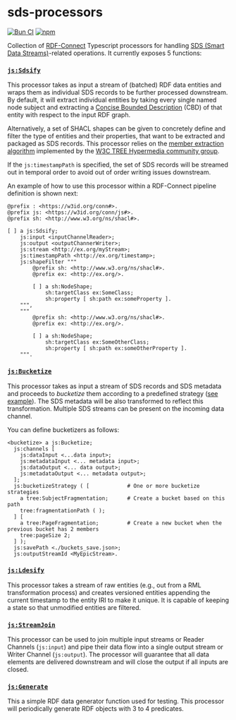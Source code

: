# sds-processors

[![Bun CI](https://github.com/rdf-connect/sds-processors/actions/workflows/build-test.yml/badge.svg)](https://github.com/rdf-connect/sds-processors/actions/workflows/build-test.yml) [![npm](https://img.shields.io/npm/v/@rdfc/sds-processors.svg?style=popout)](https://npmjs.com/package/@rdfc/sds-processors)

Collection of [RDF-Connect](https://rdf-connect.github.io/rdfc.github.io/) Typescript processors for handling [SDS (Smart Data Streams)](https://treecg.github.io/SmartDataStreams-Spec/)-related operations. It currently exposes 5 functions:

### [`js:Sdsify`](https://github.com/rdf-connect/sds-processors/blob/master/configs/sdsify.ttl#L10)

This processor takes as input a stream of (batched) RDF data entities and wraps them as individual SDS records to be further processed downstream. By default, it will extract individual entities by taking every single named node subject and extracting a [Concise Bounded Description](https://www.w3.org/Submission/CBD/) (CBD) of that entity with respect to the input RDF graph.

Alternatively, a set of SHACL shapes can be given to concretely define and filter the type of entities and their properties, that want to be extracted and packaged as SDS records. This processor relies on the [member extraction algorithm](https://github.com/TREEcg/extract-cbd-shape) implemented by the [W3C TREE Hypermedia community group](https://www.w3.org/community/treecg/).

If the `js:timestampPath` is specified, the set of SDS records will be streamed out in temporal order to avoid out of order writing issues downstream.

An example of how to use this processor within a RDF-Connect pipeline definition is shown next:

```turtle
@prefix : <https://w3id.org/conn#>.
@prefix js: <https://w3id.org/conn/js#>.
@prefix sh: <http://www.w3.org/ns/shacl#>.

[ ] a js:Sdsify;
    js:input <inputChannelReader>;
    js:output <outputChannerWriter>;
    js:stream <http://ex.org/myStream>;
    js:timestampPath <http://ex.org/timestamp>;
    js:shapeFilter """
        @prefix sh: <http://www.w3.org/ns/shacl#>.
        @prefix ex: <http://ex.org/>.

        [ ] a sh:NodeShape;
            sh:targetClass ex:SomeClass;
            sh:property [ sh:path ex:someProperty ].
    """,
    """
        @prefix sh: <http://www.w3.org/ns/shacl#>.
        @prefix ex: <http://ex.org/>.

        [ ] a sh:NodeShape;
            sh:targetClass ex:SomeOtherClass;
            sh:property [ sh:path ex:someOtherProperty ].
    """.
```

### [`js:Bucketize`](https://github.com/rdf-connect/sds-processors/blob/master/configs/bucketizer.ttl#L10)

This processor takes as input a stream of SDS records and SDS metadata and proceeds to _bucketize_ them according to a predefined strategy ([see example](https://github.com/rdf-connect/sds-processors/blob/master/bucketizeStrategy.ttl)). The SDS metadata will be also transformed to reflect this transformation. Multiple SDS streams can be present on the incoming data channel.

You can define bucketizers as follows:

```turtle
<bucketize> a js:Bucketize;
  js:channels [
    js:dataInput <...data input>;
    js:metadataInput <... metadata input>;
    js:dataOutput <... data output>;
    js:metadataOutput <... metadata output>;
  ];
  js:bucketizeStrategy ( [            # One or more bucketize strategies
    a tree:SubjectFragmentation;      # Create a bucket based on this path
    tree:fragmentationPath ( );
  ] [
    a tree:PageFragmentation;         # Create a new bucket when the previous bucket has 2 members
    tree:pageSize 2;
  ] );
  js:savePath <./buckets_save.json>;
  js:outputStreamId <MyEpicStream>.
```


### [`js:Ldesify`](https://github.com/rdf-connect/sds-processors/blob/master/configs/ldesify.ttl#L10)

This processor takes a stream of raw entities (e.g., out from a RML transformation process) and creates versioned entities appending the current timestamp to the entity IRI to make it unique. It is capable of keeping a state so that unmodified entities are filtered.

### [`js:StreamJoin`](https://github.com/rdf-connect/sds-processors/blob/master/configs/stream_join.ttl#L10)

This processor can be used to join multiple input streams or Reader Channels (`js:input`) and pipe their data flow into a single output stream or Writer Channel (`js:output`). The processor will guarantee that all data elements are delivered downstream and will close the output if all inputs are closed.

### [`js:Generate`](https://github.com/rdf-connect/sds-processors/blob/master/configs/generator.ttl#L19)

This a simple RDF data generator function used for testing. This processor will periodically generate RDF objects with 3 to 4 predicates.
